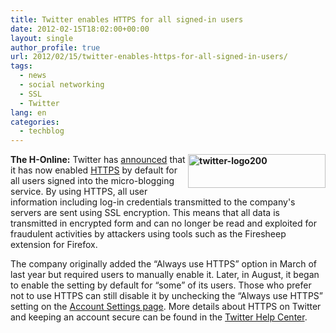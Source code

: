 ```yaml
---
title: Twitter enables HTTPS for all signed-in users
date: 2012-02-15T18:02:00+00:00
layout: single
author_profile: true
url: 2012/02/15/twitter-enables-https-for-all-signed-in-users/
tags:
  - news
  - social networking
  - SSL
  - Twitter
lang: en
categories: 
  - techblog
---
```

**[<img title="twitter-logo200" border="0" alt="twitter-logo200" align="right" src="http://lh3.ggpht.com/-adNEc1SkPJE/TzvsRB6PIwI/AAAAAAAAEyg/OlB5MEPj1RY/twitter-logo200_thumb%25255B1%25255D.png?imgmax=800" width="220" height="54" />](http://lh3.ggpht.com/-gZeGJnVCi9g/TzvsMt6dIBI/AAAAAAAAEyY/Uc784lPerJY/s1600-h/twitter-logo200%25255B3%25255D.png)The H-Online:** Twitter has [announced](http://blog.twitter.com/2012/02/securing-your-twitter-experience-with.html) that it has now enabled [HTTPS](http://en.wikipedia.org/wiki/HTTP_Secure) by default for all users signed into the micro-blogging service. By using HTTPS, all user information including log-in credentials transmitted to the company's servers are sent using SSL encryption. This means that all data is transmitted in encrypted form and can no longer be read and exploited for fraudulent activities by attackers using tools such as the Firesheep extension for Firefox. 

The company originally added the “Always use HTTPS” option in March of last year but required users to manually enable it. Later, in August, it began to enable the setting by default for “some” of its users. Those who prefer not to use HTTPS can still disable it by unchecking the “Always use HTTPS” setting on the [Account Settings page](https://twitter.com/settings/account). More details about HTTPS on Twitter and keeping an account secure can be found in the [Twitter Help Center](https://support.twitter.com/articles/76036-safety-keeping-your-account-secure).